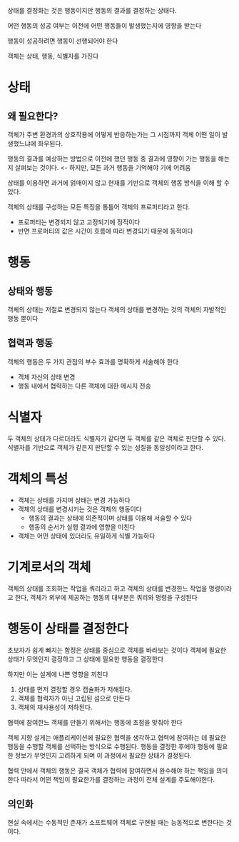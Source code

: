 상태를 결정화는 것은 행동이지만 행동의 결과를 결정하는 상태다.

어떤 행동의 성공 여부는 이전에 어떤 행동들이 발생했는지에 영향을 받는다

행동이 성공하려면 행동이 선행되어야 한다

객체는 상태, 행동, 식별자를 가진다

# 상태

## 왜 필요한다?

객체가 주변 환경과의 상호작용에 어떻게 반응하는가는 그 시점까지 객체 어떤 일이 발생했느냐에 좌우된다.

행동의 결과를 예상하는 방법으로 이전에 했던 행동 중 결과에 영향이 가는 행동을 해는 지 살펴보는 것이다. <- 하지만, 모든 과거 행동을 기억해야 기에 어려움

상태를 이용하면 과거에 얽매이지 않고 현재를 기반으로 객체의 행동 방식을 이해 할 수 있다.

객체의 상태를 구성하는 모든 특징을 통틀어 객체의 프로퍼티라고 한다.

- 프로퍼티는 변경되지 않고 고정되기에 정적이다
- 반면 프로퍼티의 값은 시간이 흐름에 따라 변경되기 때문에 동적이다

# 행동

## 상태와 행동

객체의 상태는 저절로 변경되지 않는다
객체의 상태를 변경하는 것의 객체의 자발적인 행동 뿐이다

## 협력과 행동

객체의 행동은 두 가지 관점의 부수 효과를 명확하게 서술해야 한다

- 객체 자신의 상태 변경
- 행동 내에서 협력하는 다른 객체에 대한 메시지 전송

# 식별자

두 객체의 상태가 다르더라도 식별자가 같다면 두 객체를 같은 객체로 판단할 수 있다.
식별자를 기반으로 객체가 같은지 판단할 수 있는 성질을 동일성이라고 한다.

# 객체의 특성

- 객체는 상태를 가지며 상태는 변경 가능하다
- 객체의 상태를 변경시키는 것은 객체의 행동이다
  - 행동의 결과는 상태에 의존적이며 상태를 이용해 서술할 수 있다
  - 행동의 순서가 실행 결과에 영향을 미친다
- 객체는 어떤 상태에 있더라도 유일하게 식별 가능하다

# 기계로서의 객체

객체의 상태를 조회하는 작업을 쿼리라고 하고 객체의 상태를 변경한느 작업을 명령이라고 한다, 객체가 외부에 제공하는 행동의 대부분은 쿼리와 명령을 구성된다

# 행동이 상태를 결정한다

초보자가 쉽게 빠지는 함정은 상태를 중심으로 객체를 바라보는 것이다
객체에 필요한 상태가 무엇인지 결정하고 그 상태에 필요한 행동을 결정한다

하지만 이는 설계에 나쁜 영향을 끼친다

1. 상태를 먼저 결정할 경우 캡슐화가 저해된다.
2. 객체를 협력자가 아닌 고립된 섬으로 만든다
3. 객체의 재사용성이 저하된다.

협력에 참여한느 객체를 만들기 위해서는 행동에 초점을 맞춰야 한다

객체 지향 설게는 애플리케이션에 필요한 협력을 생각하고 협력에 참여하는 데 필요한 행동을 수행할 객체를 선택하는 방식으로 수행된다.
행동을 결정한 후에야 행동에 필요한 정보가 무엇인지 고려하게 되며 이 과정에서 필요한 상태가 결정된다.

협력 안에서 객체의 행동은 결국 객체가 협력에 참여하면서 완수해야 하는 책임을 의미한다
따라서 어떤 책임이 필요한가를 결정하는 과정이 전체 설계를 주도해야한다.

## 의인화

현실 속에서는 수동적인 존재가 소프트웨어 객체로 구현될 때는 능동적으로 변한다는 것이다.
